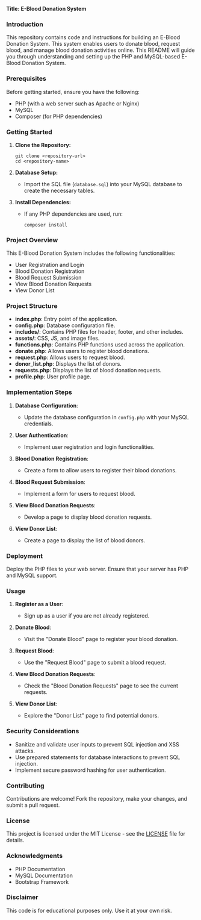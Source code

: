 **Title: E-Blood Donation System**

### Introduction
This repository contains code and instructions for building an E-Blood Donation System. This system enables users to donate blood, request blood, and manage blood donation activities online. This README will guide you through understanding and setting up the PHP and MySQL-based E-Blood Donation System.

### Prerequisites
Before getting started, ensure you have the following:
- PHP (with a web server such as Apache or Nginx)
- MySQL
- Composer (for PHP dependencies)

### Getting Started
1. **Clone the Repository:**
   ```
   git clone <repository-url>
   cd <repository-name>
   ```

2. **Database Setup:**
   - Import the SQL file (`database.sql`) into your MySQL database to create the necessary tables.

3. **Install Dependencies:**
   - If any PHP dependencies are used, run:
     ```
     composer install
     ```

### Project Overview
This E-Blood Donation System includes the following functionalities:
- User Registration and Login
- Blood Donation Registration
- Blood Request Submission
- View Blood Donation Requests
- View Donor List

### Project Structure
- **index.php**: Entry point of the application.
- **config.php**: Database configuration file.
- **includes/**: Contains PHP files for header, footer, and other includes.
- **assets/**: CSS, JS, and image files.
- **functions.php**: Contains PHP functions used across the application.
- **donate.php**: Allows users to register blood donations.
- **request.php**: Allows users to request blood.
- **donor_list.php**: Displays the list of donors.
- **requests.php**: Displays the list of blood donation requests.
- **profile.php**: User profile page.

### Implementation Steps
1. **Database Configuration**:
   - Update the database configuration in `config.php` with your MySQL credentials.

2. **User Authentication**:
   - Implement user registration and login functionalities.

3. **Blood Donation Registration**:
   - Create a form to allow users to register their blood donations.

4. **Blood Request Submission**:
   - Implement a form for users to request blood.

5. **View Blood Donation Requests**:
   - Develop a page to display blood donation requests.

6. **View Donor List**:
   - Create a page to display the list of blood donors.

### Deployment
Deploy the PHP files to your web server. Ensure that your server has PHP and MySQL support.

### Usage
1. **Register as a User**:
   - Sign up as a user if you are not already registered.

2. **Donate Blood**:
   - Visit the "Donate Blood" page to register your blood donation.

3. **Request Blood**:
   - Use the "Request Blood" page to submit a blood request.

4. **View Blood Donation Requests**:
   - Check the "Blood Donation Requests" page to see the current requests.

5. **View Donor List**:
   - Explore the "Donor List" page to find potential donors.

### Security Considerations
- Sanitize and validate user inputs to prevent SQL injection and XSS attacks.
- Use prepared statements for database interactions to prevent SQL injection.
- Implement secure password hashing for user authentication.

### Contributing
Contributions are welcome! Fork the repository, make your changes, and submit a pull request.

### License
This project is licensed under the MIT License - see the [LICENSE](LICENSE) file for details.

### Acknowledgments
- PHP Documentation
- MySQL Documentation
- Bootstrap Framework

### Disclaimer
This code is for educational purposes only. Use it at your own risk.
